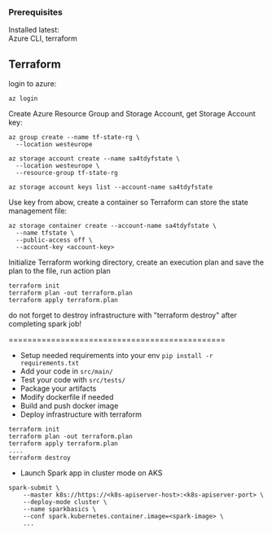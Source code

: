 ### Prerequisites
Installed latest:   
Azure CLI, terraform

## Terraform   
login to azure:
```
az login
```
Create Azure Resource Group and Storage Account, get Storage Account key:
```
az group create --name tf-state-rg \
  --location westeurope

az storage account create --name sa4tdyfstate \
  --location westeurope \
  --resource-group tf-state-rg

az storage account keys list --account-name sa4tdyfstate
```
Use key from abow, create a container so Terraform can store the state management file:
```
az storage container create --account-name sa4tdyfstate \
  --name tfstate \
  --public-access off \
  --account-key <account-key>
```
Initialize Terraform working directory, create an execution plan and save the plan to the file, run action plan
```
terraform init
terraform plan -out terraform.plan
terraform apply terraform.plan
```
do not forget to destroy infrastructure with "terraform destroy" after completing spark job!



==============================================
* Setup needed requirements into your env `pip install -r requirements.txt`
* Add your code in `src/main/`
* Test your code with `src/tests/`
* Package your artifacts
* Modify dockerfile if needed
* Build and push docker image
* Deploy infrastructure with terraform
```
terraform init
terraform plan -out terraform.plan
terraform apply terraform.plan
....
terraform destroy
```
* Launch Spark app in cluster mode on AKS
```
spark-submit \
    --master k8s://https://<k8s-apiserver-host>:<k8s-apiserver-port> \
    --deploy-mode cluster \
    --name sparkbasics \
    --conf spark.kubernetes.container.image=<spark-image> \
    ...
```